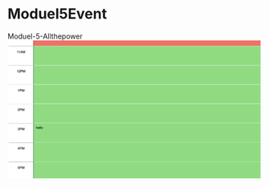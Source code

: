 # Moduel5Event
Moduel-5-Allthepower
![description](./assets/images/52b8a934fa3917e0c4fc4c5a0bcef1f7-1.jpg)
